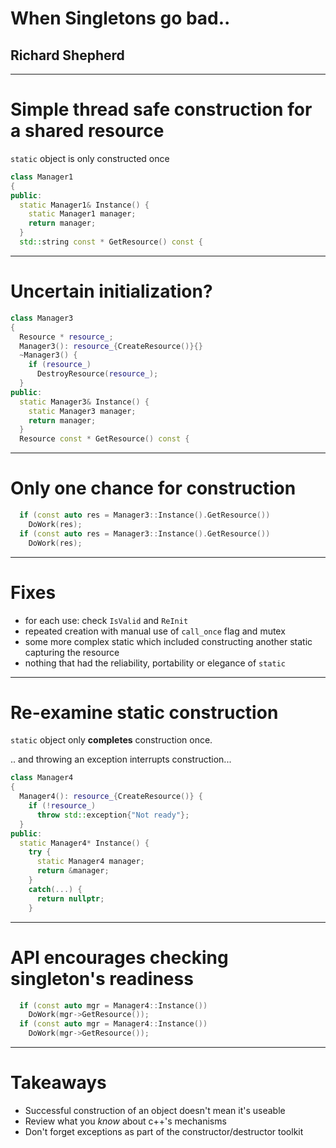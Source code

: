 # When Singletons go bad..

## Richard Shepherd

---

# Simple thread safe construction for a shared resource
`static` object is only constructed once

```cpp
class Manager1
{
public:
  static Manager1& Instance() {
    static Manager1 manager;
    return manager;
  }
  std::string const * GetResource() const {
```

<!---
In c++11 `static` was improved to have threadsafe initialization.
AKA the Scott Meyers Singleton for his popularization of it.
Much better than previous, platform specific initialization or static variables created at compile object scope.
-->

---

# Uncertain initialization?

```cpp
class Manager3
{
  Resource * resource_;
  Manager3(): resource_{CreateResource()}{}
  ~Manager3() {
    if (resource_)
      DestroyResource(resource_);
  }
public:
  static Manager3& Instance() {
    static Manager3 manager;
    return manager;
  }
  Resource const * GetResource() const {
```

<!---
A recent bug investigation eventually pointed the finger at a singleton that kept being glanced over because everyone knew it was safe.
The singleton was created (using a 3rdparty c-library call), the resource was accessed and the handle passed to another c-function, which internally was deallocating it, with a bang!
Once realized, it was an obvious hole, but how to spot, manage and avoid or recover from the problem - hidden inside the singleton constructor, which could only be tried once?
-->

---

# Only one chance for construction

```cpp
  if (const auto res = Manager3::Instance().GetResource())
    DoWork(res);
  if (const auto res = Manager3::Instance().GetResource())
    DoWork(res);
```

<!---
Even if we now checked for it on calls, the singleton had already been created and wouldn't retry getting the resource which might now be available
-->

---

# Fixes

- for each use: check `IsValid` and `ReInit`
- repeated creation with manual use of `call_once` flag and mutex
- some more complex static which included constructing another static capturing the resource
- nothing that had the reliability, portability or elegance of `static`

---

# Re-examine static construction
`static` object only **completes** construction once.

.. and throwing an exception interrupts construction...

```cpp
class Manager4
{
  Manager4(): resource_{CreateResource()} {
    if (!resource_)
      throw std::exception{"Not ready"};
  }
public:
  static Manager4* Instance() {
    try {
      static Manager4 manager;
      return &manager;
    }
    catch(...) {
      return nullptr;
    }
```

<!---
I'm not quoting from the standard - just that team's evolving mental model
Note that the catch forces us to consider what to return in the absence of an instance,
which forces the change of the overall API
-->

---

# API encourages checking singleton's readiness

```cpp
  if (const auto mgr = Manager4::Instance())
    DoWork(mgr->GetResource());
  if (const auto mgr = Manager4::Instance())
    DoWork(mgr->GetResource());
```

<!---
.. but at the level of the singleton, not the more detailed internal objects
-->
---

# Takeaways

- Successful construction of an object doesn't mean it's useable
- Review what you *know* about c++'s mechanisms
- Don't forget exceptions as part of the constructor/destructor toolkit